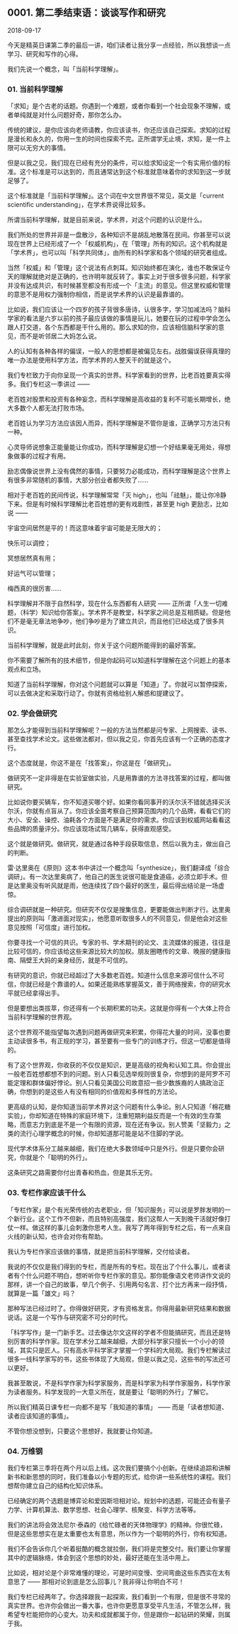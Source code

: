 ## 0001. 第二季结束语：谈谈写作和研究

2018-09-17

今天是精英日课第二季的最后一讲，咱们读者让我分享一点经验，所以我想谈一点学习、研究和写作的心得。

我们先说一个概念，叫「当前科学理解」。

### 01. 当前科学理解

「求知」是个古老的话题。你遇到一个难题，或者你看到一个社会现象不理解，或者单纯就是对什么问题好奇，那你怎么办。

传统的建议，是你应该向老师请教，你应该读书，你还应该自己探索。求知的过程是漫长和永久的，你用一生的时间也探索不完。正所谓学无止境，求知，是一件上限可以无穷大的事情。

但是以我之见，我们现在已经有充分的条件，可以给求知设定一个有实用价值的标准。这个标准是可以达到的，而且通常达到这个标准就意味着你的求知到这一步就足够了。

这个标准就是「当前科学理解」。这个词在中文世界很不常见，英文是「current scientific understanding」，在学术界说得比较多。

所谓当前科学理解，就是目前来说，学术界，对这个问题的认识是什么。

我们所处的世界并非是一盘散沙，各种知识不是胡乱地散落在民间。你甚至可以说现在世界上已经形成了一个「权威机构」，在「管理」所有的知识。这个机构就是「学术界」，也可以叫「科学共同体」，由所有的科学家和各个领域的研究者组成。

当然「权威」和「管理」这个说法有点刺耳。知识始终都在演化，谁也不敢保证今天的理解就绝对是正确的，也许明年就反转了。事实上对于很多很多问题，科学家并没有达成共识，有时候甚至都没有形成一个「主流」的意见。但这里权威和管理的意思不是用权力强制你相信，而是说学术界的认识是最靠谱的。

比如说，我们应该让一个四岁的孩子背很多唐诗，认很多字，学习加减法吗？脑科学家的看法是六岁以前的孩子最应该做的事情是玩儿，她要在玩的过程中学会怎么跟人打交道，各个东西都是干什么用的。那么求知的你，应该相信脑科学家的意见，而不是听邻居二大妈怎么说。

人的认知有各种各样的偏误，一般人的思想都是被偏见左右。战胜偏误获得真理的唯一办法是使用科学方法，而学术界的人整天干的就是这个。

我们专栏致力于向你呈现一个真实的世界。科学家看到的世界，比老百姓要真实得多。我们专栏这一季讲过 ——

老百姓对股票和投资有各种妄念，而科学理解是高收益的复利不可能长期增长，绝大多数个人都无法打败市场。

老百姓认为学习方法应该因人而异，而科学理解是不管你是谁，正确学习方法只有一种。

心灵导师说想象正能量能让你成功，而科学理解是幻想一个好结果毫无用处，得想象做事的过程才有用。

励志偶像说世界上没有偶然的事情，只要努力必能成功，而科学理解是这个世界上有很多非常随机的事情，大部分创业者都失败了……

相对于老百姓的民间传说，科学理解常常「灭 high」，也叫「祛魅」，能让你冷静下来。但是有时候科学理解比老百姓想的更有戏剧性，甚至更 high 更励志，比如说 ——

宇宙空间居然是平的！而这意味着宇宙可能是无限大的；

快乐可以调控；

冥想居然真有用；

好运气可以管理；

梅西真的很厉害……

科学理解并不限于自然科学，现在什么东西都有人研究 —— 正所谓「人生一切难题，（科学）知识给你答案」。学术界不是教堂，科学家之间总是互相质疑。但是他们不是毫无章法地争吵，他们争吵是为了建立共识，而且他们已经达成了很多共识。

当前科学理解，就是此时此刻，你关于这个问题所能得到的最好答案。

你不需要了解所有的技术细节，但是你起码可以知道科学理解在这个问题上的基本观点和立场。

知道了当前科学理解，你对这个问题就可以算是「知道」了。你就可以暂停探索，可以去做决定和采取行动了。你就有资格给别人解惑和提建议了。

### 02. 学会做研究

那怎么才能得到当前科学理解呢？一般的方法当然都是问专家、上网搜索、读书、甚至查找学术论文。这些做法都对，但以我之见，你首先应该有一个正确的态度才行。

这个态度就是，你这不是在「找答案」，你这是在「做研究」。

做研究不一定非得是在实验室做实验，凡是用靠谱的方法寻找答案的过程，都叫做研究。

比如说你要买辆车，你不知道买哪个好。如果你看同事开的沃尔沃不错就选择买沃尔沃，你就有点盲从了。你应该全面考察自己预算范围内的几个品牌，看看它们的大小、安全、操控、油耗各个方面是不是满足你的需求。你应该到权威网站看看这些品牌的质量评分。你应该现场试驾几辆车，获得直观感受。

这个就是做研究。做研究，就是通过各种手段获取信息，然后以我为主，做出自己的判断。

雷·达里奥在《原则》这本书中讲过一个概念叫「synthesize」，我们翻译成「综合调研」。有一次达里奥病了，他自己的医生说很可能是食道癌，必须立即手术。但是达里奥没有听风就是雨，他连续找了四个最好的医生，最后得出结论是一场虚惊。

综合调研就是一种研究。但研究不仅仅是搜集信息，更要能做出判断才行。达里奥提出的原则叫「激进面对现实」，他愿意听取很多人的不同意见，但是他会对这些意见按照「可信度」进行加权。

你要寻找一个可信的共识。专家的书、学术期刊的论文、主流媒体的报道，往往是比较可信的，你应该给这些来源比较大的加权。朋友圈瞎传的文章、晚报的健康指南、隔壁王大妈的亲身经历，就是不可信的。

有研究的意识，你就已经超过了大多数老百姓。知道什么信息来源可信什么不可信，你就已经是个靠谱的人。如果还能熟练掌握英文，善于网络搜索，你的研究水平就已经拿得出手。

但是要想出类拔萃，你还得有一个长期积累的功夫。这就是你得有一个大体上符合当前科学理解的世界观。

这个世界观不能指望每次遇到问题再做研究来积累，你得花大量的时间，没事也要主动读很多书，有正规的学习，甚至要有一些专门的训练才行。但这一切都是值得的。

有了这个世界观，你收获的不仅仅是知识，更是高级的视角和认知工具。你会提出一般老百姓想都想不到的问题。别人只看见选举规则很复杂，你想到的是阿罗不可能定理和群体偏好悖论。别人只看见美国公司故意招一些少数族裔的人搞政治正确，你想到的是这些人有没有相同的价值观和多样性的方法论。

更高级的认知，是你知道当前学术界对这个问题有什么争论。别人只知道「棉花糖实验」，你却知道在特殊的家庭环境下，注重短期利益反而是一个有效的生存策略，而意志力到底是不是一个有限的资源，现在还有争议。别人赞美「坚毅力」之类的流行心理学概念的时候，你却知道那可能是站不住脚的学说。

现代学术体系分工越来越细，我们在绝大多数领域中只是外行。但是只要你会研究，你就是个「聪明的外行」。

这条研究之路需要你付出青春和热血，但是其乐无穷。

### 03. 专栏作家应该干什么

「专栏作家」是个有光荣传统的古老职业，但「知识服务」可以说是罗胖发明的一个新行业。这个工作不但新，而且特别高强度，我们这帮人一天到晚干活就好像打仗一样。做这样的事儿会刺激你思考人生。我写了两年得到专栏之后，有一点来自火线的新认知，也许会对你有帮助。

我认为专栏作家应该做的事情，就是把当前科学理解，交付给读者。

我说的不仅仅是我们得到的专栏，而是所有的专栏。现在出了个什么事儿，或者读者有个什么问题不明白，想听听你专栏作家的意见。那你能像语文老师讲作文说的那样，讲一个自己的故事，举几个例子、引用两句名言、打个比方再来一段抒情，就算是一篇「雄文」吗？

那种写法已经过时了。你得做好研究，才有资格发言。你得用最新研究结果和数据说话。这是一个写作与研究密不可分的时代。

「科学写作」是一门新手艺。过去像达尔文这样的学者不但能搞研究，而且还是特别厉害的科学作家。现在学术分工越来越细，大部分科学家只擅长一个小小的领域，其实只是匠人。只有高水平科学家才掌握一个学科的大局观。我们专栏解读过很多一线科学家写的书，这些书体现了大局观，但是以我之见，这些书的写法还可以更好。

我甚至敢说，不是科学作家为科学家服务，而是科学家为科学作家服务，科学作家为读者服务。科学发现的一大意义所在，就是要让「聪明的外行」了解它。

所以我们精英日课专栏一向都不是写「我知道的事情」 —— 而是「读者想知道、读者应该知道的事情」。

不管你想没想到，只要这个思想好，我就要让你知道。

### 04. 万维钢

我们专栏第三季将在两个月以后上线。这次我们要搞个小创新。在继续追踪和讲解新书和新思想的同时，我们准备以小专题的形式，给你讲一些系统性的课程。我们想帮你建立自己的结构化知识体系。

已经确定的两个选题是博弈论和爱因斯坦相对论。规划中的选题，可能还会有量子力学、计算机算法、数学思想、社会心理学、核聚变、科学方法等等。

我们的讲法将会效法尼尔·泰森的《给忙碌者的天体物理学》的精神。你很忙碌，但是这些思想实在是太重要也太有意思，所以作为一个聪明的外行，你有权知道。

我们不会告诉你几个听着挺酷的概念就拉倒，我们将是完整交付。我们要让你掌握其中的逻辑脉络，体会到这个思想的妙处，最好还能在生活中用上。

比如说，相对论是个非常难懂的理论，可是时间变慢、空间弯曲这些东西实在太有意思了 —— 那相对论到底是怎么回事儿？我非得让你明白不可！

我们专栏已经两年了。你选择跟我一起探索，我们看到一个有限，但是很不寻常的真实世界。也许你会做出一番大事，也许你更愿意享受平凡生活，不管怎么样，我希望专栏能把你的心变大。功夫和成就都属于你，但是跟你一起钻研的荣耀，则属于我。
